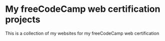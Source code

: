 # My freeCodeCamp web certification projects
This is a collection of my websites for my freeCodeCamp web certification